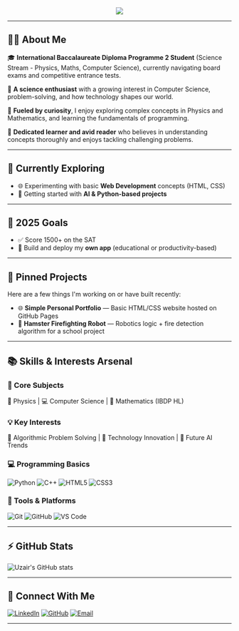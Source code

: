 <div align="center">
  <img src="https://capsule-render.vercel.app/api?text=Uzair&nbsp;Malik&animation=fadeIn&type=waving&color=gradient&height=200&fontSize=60&fontAlignY=35"/>
</div>

---

## 👨‍🎓 About Me

🎓 **International Baccalaureate Diploma Programme 2 Student** (Science Stream - Physics, Maths, Computer Science), currently navigating board exams and competitive entrance tests.

🔬 **A science enthusiast** with a growing interest in Computer Science, problem-solving, and how technology shapes our world.

🚀 **Fueled by curiosity**, I enjoy exploring complex concepts in Physics and Mathematics, and learning the fundamentals of programming.

📖 **Dedicated learner and avid reader** who believes in understanding concepts thoroughly and enjoys tackling challenging problems.

---

## 🌱 Currently Exploring

* 🌐 Experimenting with basic **Web Development** concepts (HTML, CSS)  
* 🧠 Getting started with **AI & Python-based projects**

---

## 🎯 2025 Goals

- ✅ Score 1500+ on the SAT  
- 🚧 Build and deploy my **own app** (educational or productivity-based)

---

## 📌 Pinned Projects

Here are a few things I'm working on or have built recently:

- 🌐 **Simple Personal Portfolio** — Basic HTML/CSS website hosted on GitHub Pages  
- 🤖 **Hamster Firefighting Robot** — Robotics logic + fire detection algorithm for a school project

---

## 📚 Skills & Interests Arsenal

### 📘 Core Subjects  
🔬 Physics | 💻 Computer Science | 📐 Mathematics (IBDP HL)

### 💡 Key Interests  
🧠 Algorithmic Problem Solving | 🚀 Technology Innovation | 🤖 Future AI Trends

### 💻 Programming Basics

![Python](https://img.shields.io/badge/Python-3776AB?style=for-the-badge&logo=python&logoColor=white)
![C++](https://img.shields.io/badge/C++-00599C?style=for-the-badge&logo=cplusplus&logoColor=white)
![HTML5](https://img.shields.io/badge/HTML5-E34F26?style=for-the-badge&logo=html5&logoColor=white)
![CSS3](https://img.shields.io/badge/CSS3-1572B6?style=for-the-badge&logo=css3&logoColor=white)

### 🧰 Tools & Platforms

![Git](https://img.shields.io/badge/Git-F05032?style=for-the-badge&logo=git&logoColor=white)
![GitHub](https://img.shields.io/badge/GitHub-181717?style=for-the-badge&logo=github&logoColor=white)
![VS Code](https://img.shields.io/badge/VS_Code-007ACC?style=for-the-badge&logo=visual-studio-code&logoColor=white)

---

## ⚡ GitHub Stats

![Uzair's GitHub stats](https://github-readme-stats.vercel.app/api?username=uzairmalik2007&show_icons=true&theme=tokyonight)

---

## 🔗 Connect With Me

<!-- IMPORTANT: Replace '#' with your actual profile links! -->
[<img src="https://img.shields.io/badge/LinkedIn-blue?style=for-the-badge&logo=linkedin&logoColor=white" alt="LinkedIn"/>](https://www.linkedin.com/in/uzair-malik-28591735a)
[<img src="https://img.shields.io/badge/GitHub-181717?style=for-the-badge&logo=github&logoColor=white" alt="GitHub"/>](https://github.com/uzairmalik2007)
[<img src="https://img.shields.io/badge/Email-grey?style=for-the-badge&logo=gmail&logoColor=white" alt="Email"/>](mailto:uzair2007malik@gmail.com)
</div>

---
